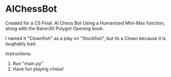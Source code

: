 # AIChessBot

Created for a CS Final. AI Chess Bot Using a Humanized Mini-Max function, along with the Baron30 Polygot Opening book.

I named it "Clownfish" as a play on "Stockfish", but its a Clown because it is laughably bad.

Instructions: 
1. Run "main.py"
2. Have fun playing chess!